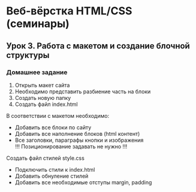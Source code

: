 # Веб-вёрстка HTML/CSS (семинары)
## Урок 3. Работа с макетом и создание блочной структуры
### Домашнее задание
1. Открыть макет сайта
2. Необходимо представить разбиение часть на блоки
3. Создать новую папку
4. Создать файл index.html  

В соответствии с макетом необходимо:
- Добавить все блоки по сайту
- Добавить все наполнение блоков (html контент)
- Все заголовки, параграфы кнопки и изображения  
!!! Позиционирование задавать не нужно !!!

Создать файл стилей style.css

- Подключить стили к index.html
- Добавить обнуление стилей
- Добавить все необходимые отступы margin, padding
